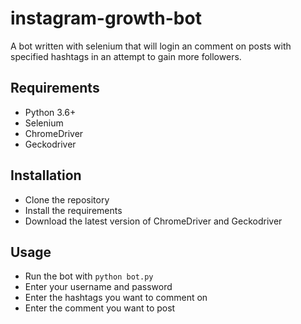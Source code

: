 # instagram-growth-bot

A bot written with selenium that will login an comment on posts with specified hashtags in an attempt to gain more followers.

## Requirements

- Python 3.6+
- Selenium
- ChromeDriver
- Geckodriver

## Installation

- Clone the repository
- Install the requirements
- Download the latest version of ChromeDriver and Geckodriver

## Usage

- Run the bot with `python bot.py`
- Enter your username and password
- Enter the hashtags you want to comment on
- Enter the comment you want to post
